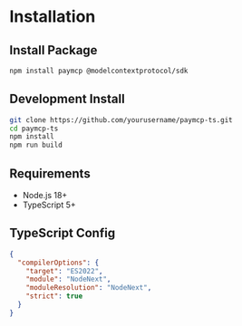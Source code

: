 # Installation

## Install Package

```bash
npm install paymcp @modelcontextprotocol/sdk
```

## Development Install

```bash
git clone https://github.com/yourusername/paymcp-ts.git
cd paymcp-ts
npm install
npm run build
```

## Requirements

- Node.js 18+
- TypeScript 5+

## TypeScript Config

```json
{
  "compilerOptions": {
    "target": "ES2022",
    "module": "NodeNext",
    "moduleResolution": "NodeNext",
    "strict": true
  }
}
```